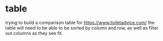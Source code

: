 # table
trying to build a comparison table for <a href="https://www.toiletadvice.com/">https://www.toiletadvice.com/</a> the table will need to be able to be sorted by column and row, as well as filter out columns as they see fit.
